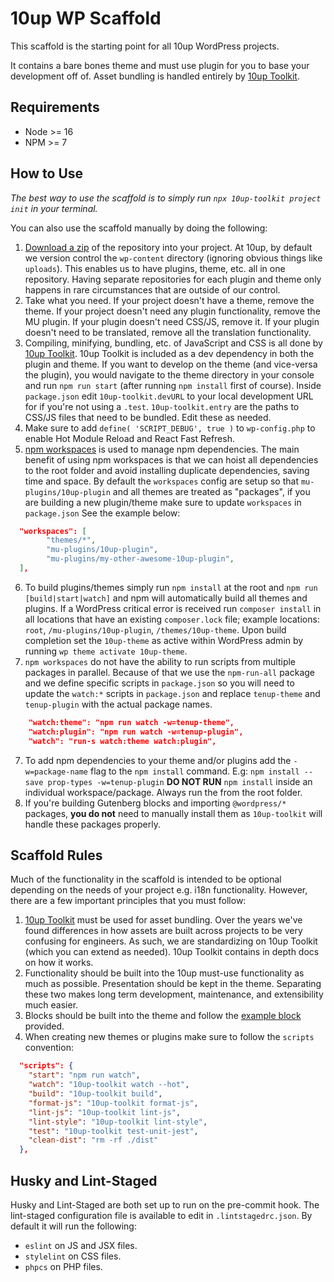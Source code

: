 # 10up WP Scaffold

This scaffold is the starting point for all 10up WordPress projects.

It contains a bare bones theme and must use plugin for you to base your development off of. Asset bundling is handled entirely by [10up Toolkit](https://github.com/10up/10up-toolkit).

## Requirements

- Node >= 16
- NPM >= 7

## How to Use

_The best way to use the scaffold is to simply run `npx 10up-toolkit project init` in your terminal._

You can also use the scaffold manually by doing the following:

1. [Download a zip](https://github.com/10up/wp-scaffold/archive/trunk.zip) of the repository into your project. At 10up, by default we version control the `wp-content` directory (ignoring obvious things like `uploads`). This enables us to have plugins, theme, etc. all in one repository. Having separate repositories for each plugin and theme only happens in rare circumstances that are outside of our control.
2. Take what you need. If your project doesn't have a theme, remove the theme. If your project doesn't need any plugin functionality, remove the MU plugin. If your plugin doesn't need CSS/JS, remove it. If your plugin doesn't need to be translated, remove all the translation functionality.
3. Compiling, minifying, bundling, etc. of JavaScript and CSS is all done by [10up Toolkit](https://github.com/10up/10up-toolkit). 10up Toolkit is included as a dev dependency in both the plugin and theme. If you want to develop on the theme (and vice-versa the plugin), you would navigate to the theme directory in your console and run `npm run start` (after running `npm install` first of course). Inside `package.json` edit `10up-toolkit.devURL` to your local development URL for if you're not using a `.test`. `10up-toolkit.entry` are the paths to CSS/JS files that need to be bundled. Edit these as needed.
4. Make sure to add `define( 'SCRIPT_DEBUG', true )` to `wp-config.php` to enable Hot Module Reload and React Fast Refresh.
5. [npm workspaces](https://docs.npmjs.com/cli/v7/using-npm/workspaces) is used to manage npm dependencies. The main benefit of using npm workspaces is that we can hoist all dependencies to the root folder and avoid installing duplicate dependencies, saving time and space. By default the `workspaces` config are setup so that `mu-plugins/10up-plugin` and all themes are treated as "packages", if you are building a new plugin/theme make sure to update `workspaces` in `package.json` See the example below:

```json
  "workspaces": [
		"themes/*",
		"mu-plugins/10up-plugin",
		"mu-plugins/my-other-awesome-10up-plugin",
  ],
```

6. To build plugins/themes simply run `npm install` at the root and `npm run [build|start|watch]` and npm will automatically build all themes and plugins. If a WordPress critical error is received run `composer install` in all locations that have an existing `composer.lock` file; example locations: `root`, `/mu-plugins/10up-plugin`, `/themes/10up-theme`. Upon build completion set the `10up-theme` as active within WordPress admin by running `wp theme activate 10up-theme`.
7. `npm workspaces` do not have the ability to run scripts from multiple packages in parallel. Because of that we use the `npm-run-all` package and we define specific scripts in `package.json` so you will need to update the `watch:*` scripts in `package.json` and replace `tenup-theme` and `tenup-plugin` with the actual package names.

```json
	"watch:theme": "npm run watch -w=tenup-theme",
	"watch:plugin": "npm run watch -w=tenup-plugin",
	"watch": "run-s watch:theme watch:plugin",
```

7. To add npm dependencies to your theme and/or plugins add the `-w=package-name` flag to the `npm install` command. E.g: `npm install --save prop-types -w=tenup-plugin` **DO NOT RUN** `npm install` inside an individual workspace/package. Always run the from the root folder.
8. If you're building Gutenberg blocks and importing `@wordpress/*` packages, **you do not** need to manually install them as `10up-toolkit` will handle these packages properly.

## Scaffold Rules

Much of the functionality in the scaffold is intended to be optional depending on the needs of your project e.g. i18n functionality. However, there are a few important principles that you must follow:

1. [10up Toolkit](https://github.com/10up/10up-toolkit) must be used for asset bundling. Over the years we've found differences in how assets are built across projects to be very confusing for engineers. As such, we are standardizing on 10up Toolkit (which you can extend as needed). 10up Toolkit contains in depth docs on how it works.
2. Functionality should be built into the 10up must-use functionality as much as possible. Presentation should be kept in the theme. Separating these two makes long term development, maintenance, and extensibility much easier.
3. Blocks should be built into the theme and follow the [example block](https://github.com/10up/wp-scaffold/tree/trunk/themes/10up-theme/includes/blocks/example-block) provided.
4. When creating new themes or plugins make sure to follow the `scripts` convention:

```json
  "scripts": {
    "start": "npm run watch",
    "watch": "10up-toolkit watch --hot",
    "build": "10up-toolkit build",
    "format-js": "10up-toolkit format-js",
    "lint-js": "10up-toolkit lint-js",
    "lint-style": "10up-toolkit lint-style",
    "test": "10up-toolkit test-unit-jest",
    "clean-dist": "rm -rf ./dist"
  },
```

## Husky and Lint-Staged

Husky and Lint-Staged are both set up to run on the pre-commit hook. The lint-staged configuration file is available to edit in `.lintstagedrc.json`.
By default it will run the following:

- `eslint` on JS and JSX files.
- `stylelint` on CSS files.
- `phpcs` on PHP files.
